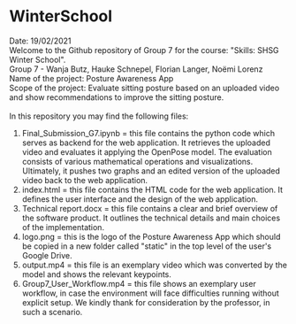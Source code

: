 # WinterSchool
Date: 19/02/2021<br>
Welcome to the Github repository of Group 7 for the course: "Skills: SHSG Winter School". <br>
Group 7 - Wanja Butz, Hauke Schnepel, Florian Langer, Noëmi Lorenz<br>
Name of the project: Posture Awareness App<br>
Scope of the project: Evaluate sitting posture based on an uploaded video and show recommendations to improve the sitting posture.<br>
<br>
In this repository you may find the following files:
1) Final_Submission_G7.ipynb = this file contains the python code which serves as backend for the web application. 
It retrieves the uploaded video and evaluates it applying the OpenPose model. 
The evaluation consists of various mathematical operations and visualizations.
Ultimately, it pushes two graphs and an edited version of the uploaded video back to the web application.
2) index.html = this file contains the HTML code for the web application.
It defines the user interface and the design of the web application.
3) Technical report.docx = this file contains a clear and brief overview of the software product. 
It outlines the technical details and main choices of the implementation.
4) logo.png = this is the logo of the Posture Awareness App which should be copied in a new folder called "static" in the top level of the user's Google Drive.
5) output.mp4 = this file is an exemplary video which was converted by the model and shows the relevant keypoints.
6) Group7_User_Workflow.mp4 = this file shows an exemplary user workflow, in case the environment will face difficulties running without explicit setup. 
We kindly thank for consideration by the professor, in such a scenario.
